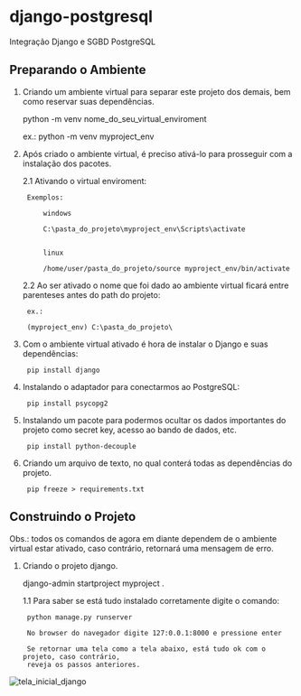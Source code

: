 # django-postgresql
Integração Django e SGBD PostgreSQL

## Preparando o Ambiente

1. Criando um ambiente virtual para separar este projeto dos demais, bem como reservar suas dependências.

    python -m venv nome_do_seu_virtual_enviroment

    ex.: python -m venv myproject_env

2. Após criado o ambiente virtual, é preciso ativá-lo para prosseguir com a instalação dos pacotes.

    2.1 Ativando o virtual enviroment:

        Exemplos:

            windows

            C:\pasta_do_projeto\myproject_env\Scripts\activate


            linux

            /home/user/pasta_do_projeto/source myproject_env/bin/activate

    2.2 Ao ser ativado o nome que foi dado ao ambiente virtual ficará entre parenteses antes do path do projeto:

        ex.:

        (myproject_env) C:\pasta_do_projeto\


3. Com o ambiente virtual ativado é hora de instalar o Django e suas dependências:

        pip install django

4. Instalando o adaptador para conectarmos ao PostgreSQL:

        pip install psycopg2

5. Instalando um pacote para podermos ocultar os dados importantes do projeto como 
   secret key, acesso ao bando de dados, etc.

        pip install python-decouple

6. Criando um arquivo de texto, no qual conterá todas as dependências do projeto.

        pip freeze > requirements.txt

## Construindo o Projeto

Obs.: todos os comandos de agora em diante dependem de o ambiente virtual estar ativado,
      caso contrário, retornará uma mensagem de erro.

1. Criando o projeto django.

    django-admin startproject myproject .


    1.1 Para saber se está tudo instalado corretamente digite o comando:

        python manage.py runserver

        No browser do navegador digite 127:0.0.1:8000 e pressione enter

        Se retornar uma tela como a tela abaixo, está tudo ok com o projeto, caso contrário,
        reveja os passos anteriores.

![tela_inicial_django](https://user-images.githubusercontent.com/62815552/120864079-079b0980-c562-11eb-883d-cdee9ffa3981.png)